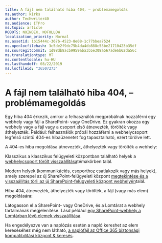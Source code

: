 ```yaml
---
title: A fájl nem található hiba 404, – problémamegoldás
ms.author: kirks
author: Techwriter40
ms.audience: ITPro
ms.topic: article
ROBOTS: NOINDEX, NOFOLLOW
localization_priority: Normal
ms.assetid: 1b15444c-367b-4523-8e08-1c77bbea7524
ms.openlocfilehash: 3c5de2f9dc75b4da4db888c53be21710423b35df
ms.sourcegitcommit: 1d98db8acb9959aba3b5e308a567ade6b62da56c
ms.translationtype: MT
ms.contentlocale: hu-HU
ms.lasthandoff: 08/22/2019
ms.locfileid: "36507273"
---
```

# <a name="troubleshoot-error-404-file-not-found"></a>A fájl nem található hiba 404, – problémamegoldás

Egy hiba 404 érkezik, amikor a felhasználók megpróbálnak hozzáférni egy webhely vagy fájl a SharePoint- vagy OneDrive. Ez gyakran okozza egy webhely vagy a fájl vagy a csoport első átnevezték, törölték vagy áthelyezték. Például: felhasználók próbál hozzáférni a webhelycsoport legfelső szintű 404-es hibaüzenetet fog tapasztalható, ezért törölve lett.

A 404-es hiba megoldása átnevezték, áthelyezték vagy törölték a webhely:

Klasszikus a klasszikus felügyeleti központban található helyek a [webhelycsoport törölt visszaállítása](https://docs.microsoft.com/sharepoint/restore-deleted-site-collection)témakörben talál.


Modern helyek (kommunikációs, csoporthoz csatlakozik vagy más helyek), amely szerepel az új SharePoint-felügyeleti központ [megtekintése és a visszaállítás törli az új SharePoint-felügyeleti központ webhelyén](https://docs.microsoft.com/sharepoint/restore-deleted-site-collection)talál.

Hiba 404, átnevezték, áthelyezték vagy törölték, a fájl (vagy más elem) megoldására:

Látogasson el a SharePoint- vagy OneDrive, és a Lomtárat a webhely tartalmának megjelenítése. Lásd például [egy SharePoint-webhely a Lomtárban lévő elemek visszaállítása](https://support.office.com/article/Restore-items-in-the-Recycle-Bin-of-a-SharePoint-site-6df466b6-55f2-4898-8d6e-c0dff851a0be#ID0EAADAAA=Online).

Ha engedélyezve van a naplózás esetén a napló kereshet az elem kereséséhez még nem látható, [a naplófájl az Office 365 biztonsági kompatibilitási központ & keresés](https://docs.microsoft.com/office365/securitycompliance/search-the-audit-log-in-security-and-compliance?redirectSourcePath=%252fclient%252fsearch-the-audit-log-in-the-office-365-security-compliance-center-0d4d0f35-390b-4518-800e-0c7ec95e946c).
